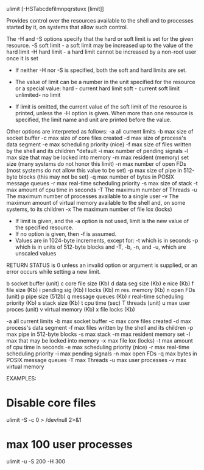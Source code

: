 ulimit [-HSTabcdefilmnpqrstuvx [limit]]

Provides control over the resources available to the shell and 
to processes started by it, on systems that allow such control.

The -H and -S options specify that the hard or soft limit is set for the given resource. 
-S   soft limit - a soft limit may be increased up to the value of the hard limit
-H   hard limit - a hard limit cannot be increased by a non-root user once it is set
  
* If neither -H nor -S is specified, both the soft and hard limits are set.

* The value of limit can be a number in the unit specified for the resource or a special value:
  hard - current hard limit
  soft - current soft limit
  unlimited- no limit

* If limit is omitted, the current value of the soft limit of the resource is printed, unless the -H option is given.
  When more than one resource is specified, the limit name and unit are printed before the value.

Other options are interpreted as follows:
-a   all current limits
-b   max size of socket buffer
-c   max size of core files created
-d   max size of process's data segment
-e   max scheduling priority (nice)
-f   max size of files written by the shell and its children  *default
-i   max number of pending signals
-l   max size that may be locked into memory
-m   max resident (memory) set size (many systems do not honor this limit)
-n   max number of open FDs (most systems do not allow this value to be set)
-p   max size of pipe in 512-byte blocks (this may not be set)
-q   max number of bytes in POSIX message queues
-r   max real-time scheduling priority
-s   max size of stack
-t   max amount of cpu time in seconds
-T   The maximum number of Threads
-u   The maximum number of processes available to a single user
-v   The maximum amount of virtual memory available to the shell and, on some systems, to its children
-x   The maximum number of file lox (locks)



* If limit is given, and the -a option is not used, limit is the new value of the specified resource. 
* If no option is given, then -f is assumed.
* Values are in 1024-byte increments, except for: 
  -t which is in seconds 
  -p which is in units of 512-byte blocks and
  -T, -b, -n, and -u, which are unscaled values 

RETURN STATUS is 0 unless an invalid option or argument 
is supplied, or an error occurs while setting a new limit.


b	socket buffer	(unit)
c	core file size	(Kb)
d	data seg size   (Kb)
e	nice			(Kb)
f	file size		(Kb)
i	pending sig	(Kb)
l	locks			(Kb)
m	res. memory	(Kb)
n	open FDs		(unit)
p	pipe size		(512b)
q	message queues	(Kb)
r	real-time scheduling priority (Kb)
s	stack size		(Kb)
t	cpu time		(sec)
T	threads		(unit)
u	max user proces (unit)
v	virtual memory 	(Kb)
x	file locks		(Kb)



-a   all current limits
-b   max 	socket buffer
-c   max 	core files created
-d   max 	process's data segment
-f   max 	files written by the shell and its children
-p   max 	pipe in 512-byte blocks
-s   max 	stack
-m   max 	resident memory set
-l   max 	that may be locked into memory
-x   max 	file lox (locks)
-t   max 	amount of cpu time in seconds
-e   max 	scheduling priority (nice)
-r   max 	real-time scheduling priority
-i   max 	pending signals
-n   max 	open FDs
-q   max 	bytes in POSIX message queues
-T   max 	Threads
-u   max 	user processes
-v   max 	virtual memory




EXAMPLES:

# Disable core files
ulimit -S -c 0 > /dev/null 2>&1

# max 100 user processes
ulimit -u -S 200 -H 300












